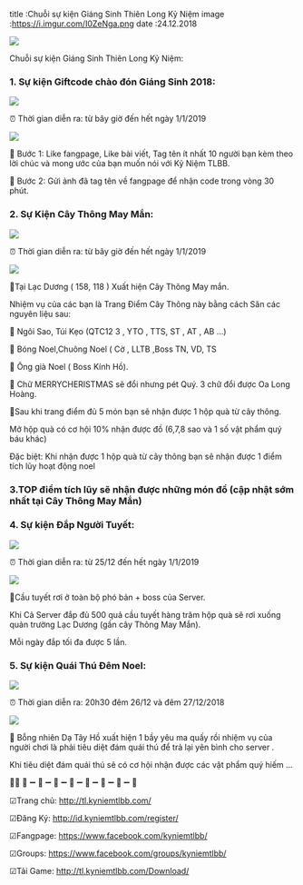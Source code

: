 title :Chuỗi sự kiện Giáng Sinh Thiên Long Kỷ Niệm
image :https://i.imgur.com/I0ZeNga.png
date  :24.12.2018

![](https://i.imgur.com/I0ZeNga.png)

Chuỗi sự kiện Giáng Sinh Thiên Long Kỷ Niệm:

### 1. Sự kiện Giftcode chào đón Giáng Sinh 2018:

![](https://i.imgur.com/uRbQeHc.png)

⏰ Thời gian diễn ra: từ bây giờ đến hết ngày 1/1/2019

![](https://i.imgur.com/GBVpGKi.png)


💠 Bước 1: Like fangpage, Like bài viết, Tag tên ít nhất 10 người bạn kèm theo lời chúc và mong ước của bạn muốn nói với Kỷ Niệm TLBB.

💠 Bước 2: Gửi ảnh đã tag tên về fangpage để nhận code trong vòng 30 phút.


### 2. Sự Kiện Cây Thông May Mắn:

![](https://i.imgur.com/uRbQeHc.png)

⏰ Thời gian diễn ra: từ bây giờ đến hết ngày 1/1/2019

![](https://i.imgur.com/GBVpGKi.png)


💠Tại Lạc Dương ( 158, 118 ) Xuất hiện Cây Thông May mắn.

Nhiệm vụ của các bạn là Trang Điểm Cây Thông này bằng cách Săn các nguyên liệu sau:

🔴 Ngôi Sao, Túi Kẹo (QTC12 3 , YTO , TTS, ST , AT , AB …)

🔴 Bóng Noel,Chuông Noel ( Cờ , LLTB ,Boss TN, VD, TS

🔴 Ông già Noel ( Boss Kính Hồ). 

🔴 Chữ MERRYCHERISTMAS sẽ đổi nhưng pét Quý. 3 chữ đổi được Oa Long Hoàng.

💠Sau khi trang điểm đủ 5 món bạn sẽ nhận được 1 hộp quà từ cây thông. 

Mở hộp quà có cơ hội 10% nhận được đồ (6,7,8 sao và 1 số vật phẩm quý báu khác)

Đặc biệt: Khi nhận được 1 hộp quà từ cây thông bạn sẽ nhận được 1 điểm tích lũy hoạt động noel

### 3.TOP điểm tích lũy sẽ nhận được những món đồ (cập nhật sớm nhất tại Cây Thông May Mắn)

### 4. Sự kiện Đắp Người Tuyết:

![](https://i.imgur.com/uRbQeHc.png)

⏰ Thời gian diễn ra: từ 25/12 đến hết ngày 1/1/2019

![](https://i.imgur.com/GBVpGKi.png)


💠Cầu tuyết rơi ở toàn bộ phó bản + boss của Server. 

Khi Cả Server đắp đủ 500 quả cầu tuyết hàng trăm hộp quà sẽ rơi xuống quản trường Lạc Dương (gần cây Thông May Mắn). 

Mỗi ngày đắp tối đa được 5 lần.

### 5. Sự kiện Quái Thú Đêm Noel:

![](https://i.imgur.com/uRbQeHc.png)

⏰ Thời gian diễn ra: 20h30 đêm 26/12 và đêm 27/12/2018

![](https://i.imgur.com/GBVpGKi.png)


💠 Bỗng nhiên Dạ Tây Hồ xuất hiện 1 bầy yêu ma quấy rồi nhiệm vụ của người chơi là phải tiêu diệt đám quái thú để trả lại yên bình cho server .

Khi tiêu diệt đám quái thú sẽ có cơ hội nhận được các vật phẩm quý hiếm ...

🔔➖ 🔔 ➖ 🔔 ➖ 🔔 ➖ 🔔 ➖ 🔔 ➖ 🔔 ➖ 🔔 ➖ 🔔 

☑Trang chủ: http://tl.kyniemtlbb.com/

☑Đăng Ký: http://id.kyniemtlbb.com/register/

☑Fangpage: https://www.facebook.com/kyniemtlbb/

☑Groups: https://www.facebook.com/groups/kyniemtlbb/

☑Tải Game: http://tl.kyniemtlbb.com/Download/
